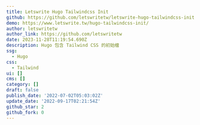 ```yaml
---
title: Letswrite Hugo Tailwindcss Init
github: https://github.com/letswritetw/letswrite-hugo-tailwindcss-init
demo: https://www.letswrite.tw/hugo-tailwindcss-init/
author: letswritetw
author_link: https://github.com/letswritetw
date: 2023-11-28T11:19:54.690Z
description: Hugo 包含 Tailwind CSS 的初始檔
ssg:
  - Hugo
css:
  - Tailwind
ui: []
cms: []
category: []
draft: false
publish_date: '2022-07-02T05:03:02Z'
update_date: '2022-09-17T02:21:54Z'
github_star: 2
github_fork: 0
---
```

